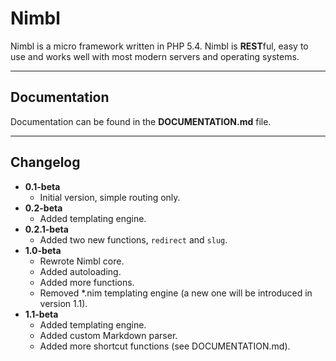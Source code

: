 Nimbl
=====

Nimbl is a micro framework written in PHP 5.4. Nimbl is **REST**ful, easy to use and works well with most modern servers and operating systems.


* * *


Documentation
-------------

Documentation can be found in the __DOCUMENTATION.md__ file.


* * *


Changelog
---------

* __0.1-beta__
	* Initial version, simple routing only.
* __0.2-beta__
	* Added templating engine.
* __0.2.1-beta__
	* Added two new functions, `redirect` and `slug`.
* __1.0-beta__
	* Rewrote Nimbl core.
	* Added autoloading.
	* Added more functions.
	* Removed *.nim templating engine (a new one will be introduced in version 1.1).
* __1.1-beta__
	* Added templating engine.
	* Added custom Markdown parser.
	* Added more shortcut functions (see DOCUMENTATION.md).
